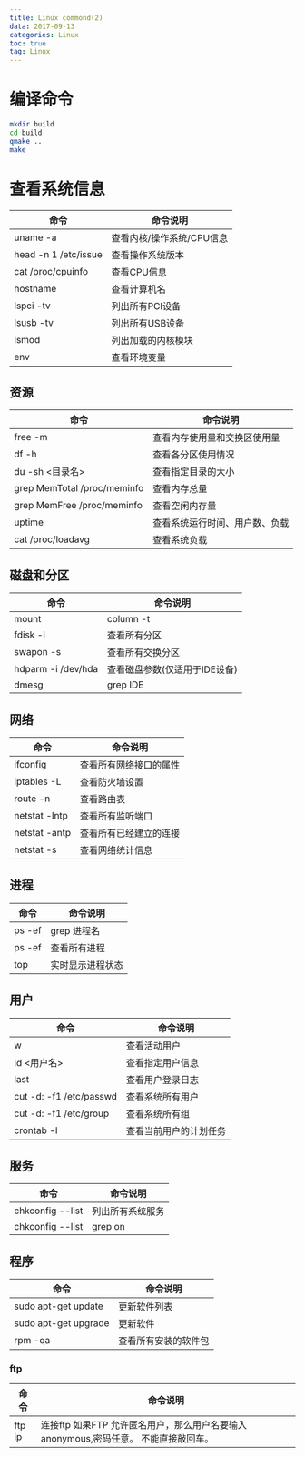 ```yaml
---
title: Linux commond(2)
data: 2017-09-13
categories: Linux
toc: true
tag: Linux
---
```

</p>


# 编译命令
```sh
mkdir build
cd build
qmake ..
make 
```
# 查看系统信息
| 命令 | 命令说明 |
| --- | --- |
| uname -a | 查看内核/操作系统/CPU信息 |
| head -n 1 /etc/issue | 查看操作系统版本 |
| cat /proc/cpuinfo | 查看CPU信息 |
| hostname | 查看计算机名 |
| lspci -tv | 列出所有PCI设备 |
| lsusb -tv | 列出所有USB设备 |
| lsmod | 列出加载的内核模块 |
| env | 查看环境变量 |

## 资源
| 命令 | 命令说明 |
| --- | --- |
| free -m                  | 查看内存使用量和交换区使用量 |
| df -h                    | 查看各分区使用情况 |
| du -sh <目录名>          | 查看指定目录的大小 |
| grep MemTotal /proc/meminfo     | 查看内存总量 |
| grep MemFree /proc/meminfo      | 查看空闲内存量 |
| uptime                   | 查看系统运行时间、用户数、负载 |
| cat /proc/loadavg        | 查看系统负载 |

## 磁盘和分区
| 命令 | 命令说明 |
| --- | --- |
| mount | column -t        | 查看挂接的分区状态 |
| fdisk -l                 | 查看所有分区 |
| swapon -s                | 查看所有交换分区 |
| hdparm -i /dev/hda       | 查看磁盘参数(仅适用于IDE设备) |
| dmesg | grep IDE         | 查看启动时IDE设备检测状况 |

## 网络
| 命令 | 命令说明 |
| --- | --- |
| ifconfig                 | 查看所有网络接口的属性 |
| iptables -L              | 查看防火墙设置 |
| route -n                 | 查看路由表 |
| netstat -lntp            | 查看所有监听端口 |
| netstat -antp            | 查看所有已经建立的连接 |
| netstat -s               | 查看网络统计信息 |

## 进程
| 命令 | 命令说明 |
| --- | --- |
| ps -ef|grep 进程名  | 按进程名搜索进程 |
| ps -ef                   | 查看所有进程 |
| top                      | 实时显示进程状态 |

## 用户
| 命令 | 命令说明 |
| --- | --- |
| w                        | 查看活动用户 |
| id <用户名>              | 查看指定用户信息 |
| last                     | 查看用户登录日志 |
| cut -d: -f1 /etc/passwd     | 查看系统所有用户 |
| cut -d: -f1 /etc/group      | 查看系统所有组 |
| crontab -l               | 查看当前用户的计划任务 |

## 服务
| 命令 | 命令说明 |
| --- | --- |
| chkconfig --list         | 列出所有系统服务 |
| chkconfig --list | grep on      | 列出所有启动的系统服务 |

## 程序
| 命令 | 命令说明 |
| --- | --- |
| sudo apt-get update      | 更新软件列表 |
| sudo apt-get upgrade     | 更新软件 |
| rpm -qa                  | 查看所有安装的软件包 |

### ftp
| 命令 | 命令说明 |
| --- | --- |
| ftp ip      | 连接ftp 如果FTP 允许匿名用户，那么用户名要输入anonymous,密码任意。 不能直接敲回车。 |